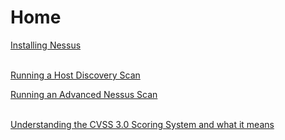 # Home

[Installing Nessus](installing-nessus.md)

\
[Running a Host Discovery Scan\
](running-a-host-discovery-scan.md)



[Running an Advanced Nessus Scan](running-an-advanced-nessus-scan.md)

\
[Understanding the CVSS 3.0 Scoring System and what it means](understanding-cvss-scoring.md)

